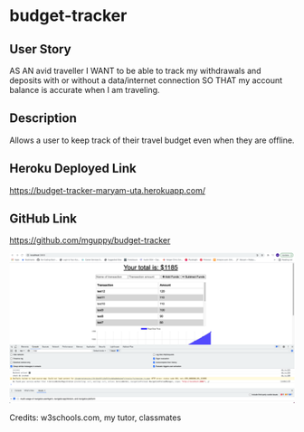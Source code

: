 # budget-tracker

## User Story
AS AN avid traveller I WANT to be able to track my withdrawals and deposits with or without a data/internet connection SO THAT my account balance is accurate when I am traveling.

## Description
Allows a user to keep track of their travel budget even when they are offline.

## Heroku Deployed Link
https://budget-tracker-maryam-uta.herokuapp.com/

## GitHub Link
https://github.com/mguppy/budget-tracker

![ScreenShot](Screenshot.png)

Credits: w3schools.com, my tutor, classmates
